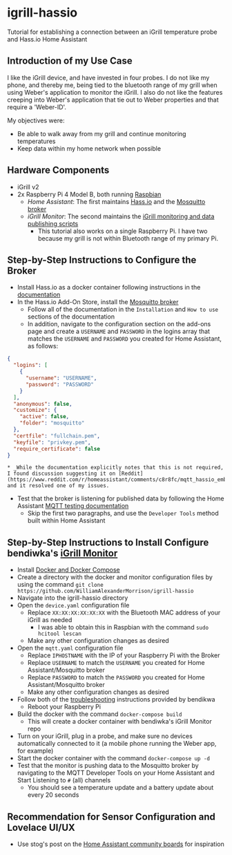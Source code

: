 # igrill-hassio
Tutorial for establishing a connection between an iGrill temperature probe and Hass.io Home Assistant

## Introduction of my Use Case
I like the iGrill device, and have invested in four probes. I do not like my phone, and thereby me, being tied to the bluetooth range of my grill when using Weber's application to monitor the iGrill. I also do not like the features creeping into Weber's application that tie out to Weber properties and that require a 'Weber-ID'. 

My objectives were:
* Be able to walk away from my grill and continue monitoring temperatures
* Keep data within my home network when possible

## Hardware Components
* iGrill v2
* 2x Raspberry Pi 4 Model B, both running [Raspbian](https://www.raspberrypi.org/downloads/raspbian/)
  * *Home Assistant*: The first maintains [Hass.io](https://www.home-assistant.io/hassio) and the [Mosquitto broker](https://github.com/home-assistant/hassio-addons/blob/master/mosquitto/README.md)
  * *iGrill Monitor*: The second maintains the [iGrill monitoring and data publishing scripts](https://github.com/bendikwa/igrill)
    * This tutorial also works on a single Raspberry Pi. I have two because my grill is not within Bluetooth range of my primary Pi.

## Step-by-Step Instructions to Configure the Broker
* Install Hass.io as a docker container following instructions in the [documentation](https://github.com/home-assistant/hassio-installer)
* In the Hass.io Add-On Store, install the [Mosquitto broker](https://github.com/home-assistant/hassio-addons/blob/master/mosquitto/README.md)
  * Follow all of the documentation in the `Installation` and `How to use` sections of the documentation
  * In addition, navigate to the configuration section on the add-ons page and create a `USERNAME` and `PASSWORD` in the logins array that matches the `USERNAME` and `PASSWORD` you created for Home Assistant, as follows:
```json
{
  "logins": [
    {
      "username": "USERNAME",
      "password": "PASSWORD"
    }
  ],
  "anonymous": false,
  "customize": {
    "active": false,
    "folder": "mosquitto"
  },
  "certfile": "fullchain.pem",
  "keyfile": "privkey.pem",
  "require_certificate": false
}
```
    * _While the documentation explicitly notes that this is not required, I found discussion suggesting it on [Reddit](https://www.reddit.com/r/homeassistant/comments/c8r8fc/mqtt_hassio_embedded_broker_need_help/esqlhq3/) and it resolved one of my issues.
* Test that the broker is listening for published data by following the Home Assistant [MQTT testing documentation](https://www.home-assistant.io/docs/mqtt/testing/)
  * Skip the first two paragraphs, and use the `Developer Tools` method built within Home Assistant

## Step-by-Step Instructions to Install  Configure bendiwka's [iGrill Monitor](https://github.com/bendikwa/igrill)
* Install [Docker and Docker Compose](https://withblue.ink/2019/07/13/yes-you-can-run-docker-on-raspbian.html)
* Create a directory with the docker and monitor configuration files by using the command `git clone https://github.com/WilliamAlexanderMorrison/igrill-hassio`
* Navigate into the igrill-hassio directory 
* Open the `device.yaml` configuration file 
  * Replace `XX:XX:XX:XX:XX:XX` with the Bluetooth MAC address of your iGrill as needed
    * I was able to obtain this in Raspbian with the command `sudo hcitool lescan`
  * Make any other configuration changes as desired
* Open the `mqtt.yaml` configuration file
  * Replace `IPHOSTNAME` with the IP of your Raspberry Pi with the Broker
  * Replace `USERNAME` to match the `USERNAME` you created for Home Assistant/Mosquitto broker
  * Replace `PASSWORD` to match the `PASSWORD` you created for Home Assistant/Mosquitto broker
  * Make any other configuration changes as desired
* Follow both of the [troubleshooting](https://github.com/bendikwa/igrill#troubleshooting) instructions provided by bendikwa
  * Reboot your Raspberry Pi
* Build the docker with the command `docker-compose build`
  * This will create a docker container with bendiwka's iGrill Monitor repo
* Turn on your iGrill, plug in a probe, and make sure no devices automatically connected to it (a mobile phone running the Weber app, for example)
* Start the docker container with the command `docker-compose up -d`
* Test that the monitor is pushing data to the Mosquitto broker by navigating to the MQTT Developer Tools on your Home Assistant and Start Listening to `#` (all) channels
  * You should see a temperature update and a battery update about every 20 seconds

## Recommendation for Sensor Configuration and Lovelace UI/UX
* Use stog's post on the [Home Assistant community boards](https://community.home-assistant.io/t/weber-igrill-2-integration-with-lovelace-ui/61880) for inspiration
